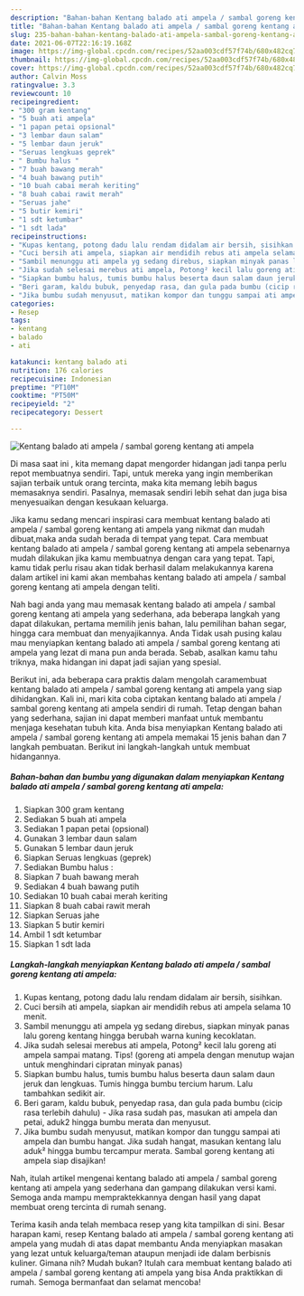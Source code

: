 ```yaml
---
description: "Bahan-bahan Kentang balado ati ampela / sambal goreng kentang ati ampela yang lezat Untuk Jualan"
title: "Bahan-bahan Kentang balado ati ampela / sambal goreng kentang ati ampela yang lezat Untuk Jualan"
slug: 235-bahan-bahan-kentang-balado-ati-ampela-sambal-goreng-kentang-ati-ampela-yang-lezat-untuk-jualan
date: 2021-06-07T22:16:19.168Z
image: https://img-global.cpcdn.com/recipes/52aa003cdf57f74b/680x482cq70/kentang-balado-ati-ampela-sambal-goreng-kentang-ati-ampela-foto-resep-utama.jpg
thumbnail: https://img-global.cpcdn.com/recipes/52aa003cdf57f74b/680x482cq70/kentang-balado-ati-ampela-sambal-goreng-kentang-ati-ampela-foto-resep-utama.jpg
cover: https://img-global.cpcdn.com/recipes/52aa003cdf57f74b/680x482cq70/kentang-balado-ati-ampela-sambal-goreng-kentang-ati-ampela-foto-resep-utama.jpg
author: Calvin Moss
ratingvalue: 3.3
reviewcount: 10
recipeingredient:
- "300 gram kentang"
- "5 buah ati ampela"
- "1 papan petai opsional"
- "3 lembar daun salam"
- "5 lembar daun jeruk"
- "Seruas lengkuas geprek"
- " Bumbu halus "
- "7 buah bawang merah"
- "4 buah bawang putih"
- "10 buah cabai merah keriting"
- "8 buah cabai rawit merah"
- "Seruas jahe"
- "5 butir kemiri"
- "1 sdt ketumbar"
- "1 sdt lada"
recipeinstructions:
- "Kupas kentang, potong dadu lalu rendam didalam air bersih, sisihkan."
- "Cuci bersih ati ampela, siapkan air mendidih rebus ati ampela selama 10 menit."
- "Sambil menunggu ati ampela yg sedang direbus, siapkan minyak panas lalu goreng kentang hingga berubah warna kuning kecoklatan."
- "Jika sudah selesai merebus ati ampela, Potong² kecil lalu goreng ati ampela sampai matang. Tips! (goreng ati ampela dengan menutup wajan untuk menghindari cipratan minyak panas)"
- "Siapkan bumbu halus, tumis bumbu halus beserta daun salam daun jeruk dan lengkuas. Tumis hingga bumbu tercium harum. Lalu tambahkan sedikit air."
- "Beri garam, kaldu bubuk, penyedap rasa, dan gula pada bumbu (cicip rasa terlebih dahulu) Jika rasa sudah pas, masukan ati ampela dan petai, aduk2 hingga bumbu merata dan menyusut."
- "Jika bumbu sudah menyusut, matikan kompor dan tunggu sampai ati ampela dan bumbu hangat. Jika sudah hangat, masukan kentang lalu aduk² hingga bumbu tercampur merata. Sambal goreng kentang ati ampela siap disajikan!"
categories:
- Resep
tags:
- kentang
- balado
- ati

katakunci: kentang balado ati 
nutrition: 176 calories
recipecuisine: Indonesian
preptime: "PT10M"
cooktime: "PT50M"
recipeyield: "2"
recipecategory: Dessert

---
```



![Kentang balado ati ampela / sambal goreng kentang ati ampela](https://img-global.cpcdn.com/recipes/52aa003cdf57f74b/680x482cq70/kentang-balado-ati-ampela-sambal-goreng-kentang-ati-ampela-foto-resep-utama.jpg)

Di masa  saat ini , kita memang dapat mengorder hidangan jadi tanpa perlu repot membuatnya sendiri. Tapi, untuk mereka yang ingin memberikan sajian terbaik untuk orang tercinta, maka kita memang lebih bagus memasaknya sendiri. Pasalnya, memasak sendiri lebih sehat dan juga bisa menyesuaikan dengan kesukaan keluarga.

Jika kamu sedang mencari inspirasi cara membuat kentang balado ati ampela / sambal goreng kentang ati ampela yang nikmat dan mudah dibuat,maka anda sudah berada di tempat yang tepat. Cara membuat kentang balado ati ampela / sambal goreng kentang ati ampela  sebenarnya mudah dilakukan jika kamu membuatnya dengan cara yang tepat. Tapi, kamu tidak perlu risau akan tidak berhasil dalam melakukannya 
karena dalam artikel ini kami akan membahas kentang balado ati ampela / sambal goreng kentang ati ampela dengan teliti.  



Nah bagi anda yang mau memasak kentang balado ati ampela / sambal goreng kentang ati ampela yang sederhana, ada beberapa langkah yang dapat dilakukan, pertama memilih jenis bahan, lalu pemilihan bahan segar, hingga cara membuat dan menyajikannya. Anda Tidak usah pusing kalau mau menyiapkan kentang balado ati ampela / sambal goreng kentang ati ampela yang lezat di mana pun anda berada. Sebab, asalkan kamu  tahu triknya, maka hidangan ini dapat jadi sajian yang spesial.

Berikut ini, ada beberapa cara praktis  dalam mengolah caramembuat kentang balado ati ampela / sambal goreng kentang ati ampela yang siap dihidangkan. Kali ini, mari kita coba ciptakan kentang balado ati ampela / sambal goreng kentang ati ampela sendiri di rumah. Tetap dengan bahan yang sederhana, sajian ini dapat memberi manfaat untuk membantu menjaga kesehatan tubuh kita. Anda bisa menyiapkan Kentang balado ati ampela / sambal goreng kentang ati ampela memakai 15 jenis bahan dan 7 langkah pembuatan. Berikut ini langkah-langkah untuk membuat hidangannya.

<!--inarticleads1-->

##### Bahan-bahan dan bumbu yang digunakan dalam menyiapkan Kentang balado ati ampela / sambal goreng kentang ati ampela:

1. Siapkan 300 gram kentang
1. Sediakan 5 buah ati ampela
1. Sediakan 1 papan petai (opsional)
1. Gunakan 3 lembar daun salam
1. Gunakan 5 lembar daun jeruk
1. Siapkan Seruas lengkuas (geprek)
1. Sediakan  Bumbu halus :
1. Siapkan 7 buah bawang merah
1. Sediakan 4 buah bawang putih
1. Sediakan 10 buah cabai merah keriting
1. Siapkan 8 buah cabai rawit merah
1. Siapkan Seruas jahe
1. Siapkan 5 butir kemiri
1. Ambil 1 sdt ketumbar
1. Siapkan 1 sdt lada




<!--inarticleads2-->

##### Langkah-langkah menyiapkan Kentang balado ati ampela / sambal goreng kentang ati ampela:

1. Kupas kentang, potong dadu lalu rendam didalam air bersih, sisihkan.
1. Cuci bersih ati ampela, siapkan air mendidih rebus ati ampela selama 10 menit.
1. Sambil menunggu ati ampela yg sedang direbus, siapkan minyak panas lalu goreng kentang hingga berubah warna kuning kecoklatan.
1. Jika sudah selesai merebus ati ampela, Potong² kecil lalu goreng ati ampela sampai matang. Tips! (goreng ati ampela dengan menutup wajan untuk menghindari cipratan minyak panas)
1. Siapkan bumbu halus, tumis bumbu halus beserta daun salam daun jeruk dan lengkuas. Tumis hingga bumbu tercium harum. Lalu tambahkan sedikit air.
1. Beri garam, kaldu bubuk, penyedap rasa, dan gula pada bumbu (cicip rasa terlebih dahulu) - Jika rasa sudah pas, masukan ati ampela dan petai, aduk2 hingga bumbu merata dan menyusut.
1. Jika bumbu sudah menyusut, matikan kompor dan tunggu sampai ati ampela dan bumbu hangat. Jika sudah hangat, masukan kentang lalu aduk² hingga bumbu tercampur merata. Sambal goreng kentang ati ampela siap disajikan!




Nah, itulah artikel mengenai  kentang balado ati ampela / sambal goreng kentang ati ampela  yang sederhana dan gampang dilakukan versi kami. Semoga anda mampu mempraktekkannya dengan hasil yang dapat membuat oreng tercinta di rumah senang. 

Terima kasih anda telah membaca resep yang kita tampilkan di sini. Besar harapan kami, resep  Kentang balado ati ampela / sambal goreng kentang ati ampela yang mudah di atas dapat membantu Anda menyiapkan masakan yang lezat untuk keluarga/teman ataupun menjadi ide dalam berbisnis kuliner. Gimana nih? Mudah bukan? Itulah cara membuat kentang balado ati ampela / sambal goreng kentang ati ampela yang bisa Anda praktikkan di rumah. Semoga bermanfaat dan selamat mencoba!

